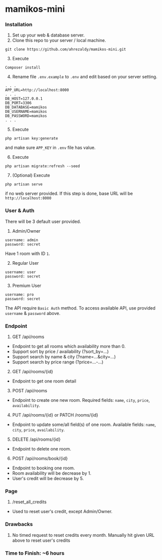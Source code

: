 # mamikos-mini

### Installation
1. Set up your web & database server.
3. Clone this repo to your server / local machine.
```
git clone https://github.com/ahrezaldy/mamikos-mini.git
```
3. Execute
```
Composer install
```
4. Rename file `.env.example` to `.env` and edit based on your server setting.
```
. . .
APP_URL=http://localhost:8000
. . .
DB_HOST=127.0.0.1
DB_PORT=3306
DB_DATABASE=mamikos
DB_USERNAME=mamikos
DB_PASSWORD=mamikos
. . .
```
5. Execute
```
php artisan key:generate
```
and make sure `APP_KEY` in `.env` file has value.

6. Execute
```
php artisan migrate:refresh --seed
```
7. (Optional) Execute
```
php artisan serve
```
if no web server provided. If this step is done, base URL will be `http://localhost:8000`

### User & Auth
There will be 3 default user provided.
1. Admin/Owner
```
username: admin
password: secret
```
Have 1 room with ID `1`.

2. Regular User
```
username: user
password: secret
```
3. Premium User
```
username: pro
password: secret
```
The API require `Basic Auth` method. To access available API, use provided `username` & `password` above.

### Endpoint
1. GET /api/rooms
- Endpoint to get all rooms which availability more than 0.
- Support sort by price / availability (?sort_by=...)
- Support search by name & city (?name=...&city=...)
- Support search by price range (?price=...-...)
2. GET /api/rooms/{id}
- Endpoint to get one room detail
3. POST /api/rooms
- Endpoint to create one new room. Required fields: `name`, `city`, `price`, `availability`.
4. PUT /api/rooms/{id} or PATCH /rooms/{id}
- Endpoint to update some/all field(s) of one room. Available fields: `name`, `city`, `price`, `availability`.
5. DELETE /api/rooms/{id}
- Endpoint to delete one room.
6. POST /api/rooms/book/{id}
- Endpoint to booking one room.
- Room availability will be decrease by 1.
- User's credit will be decrease by 5.

### Page
1. /reset_all_credits
- Used to reset user's credit, except Admin/Owner.

### Drawbacks
1. No timed request to reset credits every month. Manually hit given URL above to reset user's credits

### Time to Finish: ~6 hours
